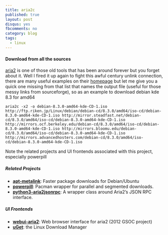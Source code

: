 ```yaml
---
title: aria2c
published: true
layout: post
disqus: yes
fbcomments: no
category: blog
tags: 
  - linux
---
```



#### Download from all the sources

[aria2](https://aria2.github.io/) is one of those old tools that has been around forever but you forget about it.
Well I fired it up again to fight this awful century unlink connection, 
there are many useful examples on their [homepage](https://aria2.github.io/)
but let me give you a quick one missing from that list that names the output file (useful for those messy links from sourceforge), so as an example to download debian kde 8.3 for amd64

```
aria2c -x2 -o debian-8.3.0-amd64-kde-CD-1.iso  http://ftp.riken.jp/Linux/debian/debian-cd/8.3.0/amd64/iso-cd/debian-8.3.0-amd64-kde-CD-1.iso http://mirror.steadfast.net/debian-cd/8.3.0/amd64/iso-cd/debian-8.3.0-amd64-kde-CD-1.iso http://mirrors.ocf.berkeley.edu/debian-cd/8.3.0/amd64/iso-cd/debian-8.3.0-amd64-kde-CD-1.iso http://mirrors.bloomu.edu/debian-cd/8.3.0/amd64/iso-cd/debian-8.3.0-amd64-kde-CD-1.iso http://mirrors.advancedhosters.com/debian-cd/8.3.0/amd64/iso-cd/debian-8.3.0-amd64-kde-CD-1.iso 
```

Note the related projects and UI frontends associated with this project, especially powerpill

<h5>Related Projects</h5>

<ul>
<li><a href="https://github.com/tatsuhiro-t/apt-metalink"><strong>apt-metalink</strong></a>: Faster package downloads for Debian/Ubuntu</li>
<li><a href="http://xyne.archlinux.ca/projects/powerpill/"><strong>powerpill</strong></a>: Pacman wrapper for parallel and segmented downloads.</li>
<li><a href="http://xyne.archlinux.ca/projects/python3-aria2jsonrpc/"><strong>python3-aria2jsonrpc</strong></a>: A wrapper class around Aria2&rsquo;s JSON RPC interface.</li>
</ul>


<h5>UI Frontends</h5>

<ul>
<li><a href="https://github.com/ziahamza/webui-aria2"><strong>webui-aria2</strong></a>: Web browser interface for aria2 (2012 GSOC project)</li>
<li><a href="http://uget.visuex.com/"><strong>uGet</strong></a>: the Linux Download Manager</li>
</ul>
